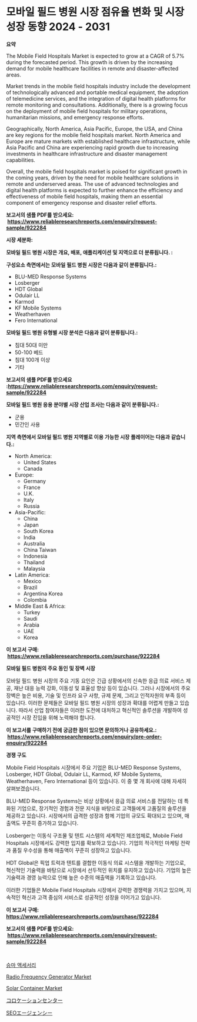 <p><h1>모바일 필드 병원 시장 점유율 변화 및 시장 성장 동향 2024 - 2031</h1></p><p><strong>요약</strong></p>
<p><p>The Mobile Field Hospitals Market is expected to grow at a CAGR of 5.7% during the forecasted period. This growth is driven by the increasing demand for mobile healthcare facilities in remote and disaster-affected areas. </p><p>Market trends in the mobile field hospitals industry include the development of technologically advanced and portable medical equipment, the adoption of telemedicine services, and the integration of digital health platforms for remote monitoring and consultations. Additionally, there is a growing focus on the deployment of mobile field hospitals for military operations, humanitarian missions, and emergency response efforts.</p><p>Geographically, North America, Asia Pacific, Europe, the USA, and China are key regions for the mobile field hospitals market. North America and Europe are mature markets with established healthcare infrastructure, while Asia Pacific and China are experiencing rapid growth due to increasing investments in healthcare infrastructure and disaster management capabilities.</p><p>Overall, the mobile field hospitals market is poised for significant growth in the coming years, driven by the need for mobile healthcare solutions in remote and underserved areas. The use of advanced technologies and digital health platforms is expected to further enhance the efficiency and effectiveness of mobile field hospitals, making them an essential component of emergency response and disaster relief efforts.</p></p>
<p><strong>보고서의 샘플 PDF를 받으세요: &nbsp;<a href="https://www.reliableresearchreports.com/enquiry/request-sample/922284">https://www.reliableresearchreports.com/enquiry/request-sample/922284</a></strong></p>
<p><strong>시장 세분화:</strong></p>
<p><strong> 모바일 필드 병원 시장은 개요, 배포, 애플리케이션 및 지역으로 더 분류됩니다. :</strong></p>
<p><strong>구성요소 측면에서는 모바일 필드 병원 시장은 다음과 같이 분류됩니다.:</strong></p>
<p><ul><li>BLU-MED Response Systems</li><li>Losberger</li><li>HDT Global</li><li>Odulair LL</li><li>Karmod</li><li>KF Mobile Systems</li><li>Weatherhaven</li><li>Fero International</li></ul></p>
<p><strong> 모바일 필드 병원 유형별 시장 분석은 다음과 같이 분류됩니다.:</strong></p>
<p><ul><li>침대 50대 미만</li><li>50-100 베드</li><li>침대 100개 이상</li><li>기타</li></ul></p>
<p><strong>보고서의 샘플 PDF를 받으세요 :<a href="https://www.reliableresearchreports.com/enquiry/request-sample/922284">https://www.reliableresearchreports.com/enquiry/request-sample/922284</a></strong></p>
<p><strong> 모바일 필드 병원 응용 분야별 시장 산업 조사는 다음과 같이 분류됩니다.:</strong></p>
<p><ul><li>군용</li><li>민간인 사용</li></ul></p>
<p><strong>지역 측면에서 모바일 필드 병원 지역별로 이용 가능한 시장 플레이어는 다음과 같습니다.:</strong></p>
<p><ul>
    <li>
        North America:
        <ul>
            <li>United States</li>
            <li>Canada</li>
        </ul>
    </li>
    <li>
        Europe:
        <ul>
            <li>Germany</li>
            <li>France</li>
            <li>U.K.</li>
            <li>Italy</li>
            <li>Russia</li>
        </ul>
    </li>
    <li>
        Asia-Pacific:
        <ul>
            <li>China</li>
            <li>Japan</li>
            <li>South Korea</li>
            <li>India</li>
            <li>Australia</li>
            <li>China Taiwan</li>
            <li>Indonesia</li>
            <li>Thailand</li>
            <li>Malaysia</li>
        </ul>
    </li>
    <li>
        Latin America:
        <ul>
            <li>Mexico</li>
            <li>Brazil</li>
            <li>Argentina Korea</li>
            <li>Colombia</li>
        </ul>
    </li>
    <li>
        Middle East & Africa:
        <ul>
            <li>Turkey</li>
            <li>Saudi</li>
            <li>Arabia</li>
            <li>UAE</li>
            <li>Korea</li>
        </ul>
    </li>
    </ul></p>
<p><strong>이 보고서 구매: &nbsp;<a href="https://www.reliableresearchreports.com/purchase/922284">https://www.reliableresearchreports.com/purchase/922284</a></strong></p>
<p><strong>모바일 필드 병원의 주요 동인 및 장벽 시장</strong></p>
<p><p>모바일 필드 병원 시장의 주요 기동 요인은 긴급 상황에서의 신속한 응급 의료 서비스 제공, 재난 대응 능력 강화, 이동성 및 효율성 향상 등이 있습니다. 그러나 시장에서의 주요 장벽은 높은 비용, 기술 및 인프라 요구 사항, 규제 문제, 그리고 인적자원의 부족 등이 있습니다. 이러한 문제들은 모바일 필드 병원 시장의 성장과 확대를 어렵게 만들고 있습니다. 따라서 산업 참여자들은 이러한 도전에 대처하고 혁신적인 솔루션을 개발하여 성공적인 시장 진입을 위해 노력해야 합니다.</p></p>
<p><strong>이 보고서를 구매하기 전에 궁금한 점이 있으면 문의하거나 공유하세요.: &nbsp;<a href="https://www.reliableresearchreports.com/enquiry/pre-order-enquiry/922284">https://www.reliableresearchreports.com/enquiry/pre-order-enquiry/922284</a></strong></p>
<p><strong>경쟁 구도</strong></p>
<p><p>Mobile Field Hospitals 시장에서 주요 기업은 BLU-MED Response Systems, Losberger, HDT Global, Odulair LL, Karmod, KF Mobile Systems, Weatherhaven, Fero International 등이 있습니다. 이 중 몇 개 회사에 대해 자세히 살펴보겠습니다.</p><p>BLU-MED Response Systems는 비상 상황에서 응급 의료 서비스를 전달하는 데 특화된 기업으로, 장기적인 경험과 전문 지식을 바탕으로 고객들에게 고품질의 솔루션을 제공하고 있습니다. 시장에서의 급격한 성장과 함께 기업의 규모도 확대되고 있으며, 매출액도 꾸준히 증가하고 있습니다.</p><p>Losberger는 이동식 구조물 및 텐트 시스템의 세계적인 제조업체로, Mobile Field Hospitals 시장에서도 강력한 입지를 확보하고 있습니다. 기업의 적극적인 마케팅 전략과 품질 우수성을 통해 매출액이 꾸준히 성장하고 있습니다.</p><p>HDT Global은 픽업 트럭과 텐트를 결합한 이동식 의료 시스템을 개발하는 기업으로, 혁신적인 기술력을 바탕으로 시장에서 선두적인 위치를 유지하고 있습니다. 기업의 높은 기술력과 경영 능력으로 인해 높은 수준의 매출액을 기록하고 있습니다.</p><p>이러한 기업들은 Mobile Field Hospitals 시장에서 강력한 경쟁력을 가지고 있으며, 지속적인 혁신과 고객 중심의 서비스로 성공적인 성장을 이어가고 있습니다.</p></p>
<p><strong>이 보고서 구매: &nbsp; <a href="https://www.reliableresearchreports.com/purchase/922284">https://www.reliableresearchreports.com/purchase/922284</a></strong></p>
<p><strong>보고서의 샘플 PDF를 받으세요: &nbsp;<a href="https://www.reliableresearchreports.com/enquiry/request-sample/922284">https://www.reliableresearchreports.com/enquiry/request-sample/922284</a></strong><strong></strong></p>
<p>&nbsp;</p>
<p><p><a href="https://github.com/laholand/Market-Research-Report-List-2/blob/main/1050682182481.md">승마 액세서리</a></p><p><a href="https://issuu.com/reportprime-2/docs/radio-frequency-generator-market-size-2030.pptx">Radio Frequency Generator Market</a></p><p><a href="https://issuu.com/reportprime-2/docs/solar-container-market-size-2030.pptx">Solar Container Market</a></p><p><a href="https://github.com/mohamedbakry57/Market-Research-Report-List-2/blob/main/8939665182485.md">コロケーションセンター</a></p><p><a href="https://github.com/lababdou/Market-Research-Report-List-2/blob/main/9631408182484.md">SEOエージェンシー</a></p></p>